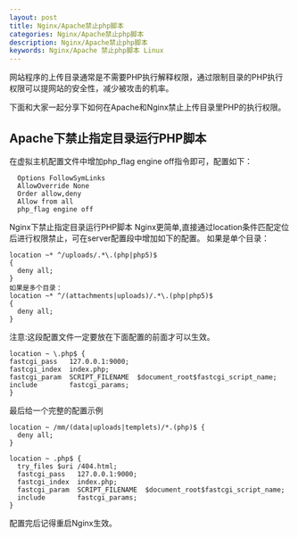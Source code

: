 ```yaml
---
layout: post
title: Nginx/Apache禁止php脚本
categories: Nginx/Apache禁止php脚本
description: Nginx/Apache禁止php脚本
keywords: Nginx/Apache 禁止php脚本 Linux
---
```


网站程序的上传目录通常是不需要PHP执行解释权限，通过限制目录的PHP执行权限可以提网站的安全性，减少被攻击的机率。

下面和大家一起分享下如何在Apache和Nginx禁止上传目录里PHP的执行权限。

## Apache下禁止指定目录运行PHP脚本
在虚拟主机配置文件中增加php_flag engine off指令即可，配置如下：
```
  Options FollowSymLinks
  AllowOverride None
  Order allow,deny
  Allow from all
  php_flag engine off
```
Nginx下禁止指定目录运行PHP脚本
Nginx更简单,直接通过location条件匹配定位后进行权限禁止，可在server配置段中增加如下的配置。
如果是单个目录：
```
location ~* ^/uploads/.*\.(php|php5)$
{
  deny all;
}
如果是多个目录：
location ~* ^/(attachments|uploads)/.*\.(php|php5)$
{
  deny all;
}
```
注意:这段配置文件一定要放在下面配置的前面才可以生效。
```
location ~ \.php$ {
fastcgi_pass   127.0.0.1:9000;
fastcgi_index  index.php;
fastcgi_param  SCRIPT_FILENAME  $document_root$fastcgi_script_name;
include        fastcgi_params;
}
```
最后给一个完整的配置示例
```
location ~ /mm/(data|uploads|templets)/*.(php)$ {
  deny all;
}

location ~ .php$ {
  try_files $uri /404.html;
  fastcgi_pass   127.0.0.1:9000;
  fastcgi_index  index.php;
  fastcgi_param  SCRIPT_FILENAME  $document_root$fastcgi_script_name;
  include        fastcgi_params;
}
```
配置完后记得重启Nginx生效。
